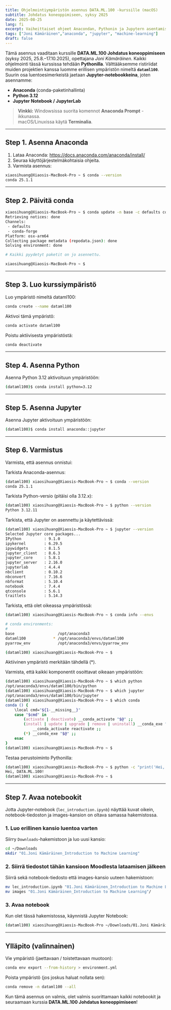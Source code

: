 ```yaml
---
title: Ohjelmointiympäristön asennus DATA.ML.100 -kurssille (macOS)
subtitle: Johdatus koneoppimiseen, syksy 2025
date: 2025-08-25
lang: fi
excerpt: Vaiheittaiset ohjeet Anacondan, Pythonin ja Jupytern asentamiseen DATA.ML.100 -kurssille (Joni Kämäräinen).
tags: ["Joni Kämäräinen","anaconda", "jupyter", "machine-learning"]
draft: false
---
```


Tämä asennus vaaditaan kurssille **DATA.ML.100 Johdatus koneoppimiseen** (syksy 2025, 25.8.–17.10.2025), opettajana *Joni Kämäräinen*. Kaikki ohjelmointi tässä kurssissa tehdään **Pythonilla**. Välttääksemme ristiriidat muiden projektien kanssa luomme erillisen ympäristön nimeltä **`dataml100`**. Suurin osa luentoesimerkeistä jaetaan **Jupyter-notebookkeina**, joten asennamme:

- **Anaconda** (conda-paketinhallinta)  
- **Python 3.12**  
- **Jupyter Notebook / JupyterLab**

> **Vinkki:** Windowsissa suorita komennot **Anaconda Prompt** -ikkunassa.  
> macOS/Linuxissa käytä **Terminalia**.

---


## Step 1. Asenna Anaconda

1. Lataa Anaconda: <https://docs.anaconda.com/anaconda/install/>
2. Seuraa käyttöjärjestelmäkohtaisia ohjeita.
3. Varmista asennus:

```bash
xiaosihuang@Xiaosis-MacBook-Pro ~ $ conda --version
conda 25.1.1
```

---

## Step 2. Päivitä conda

```bash
xiaosihuang@Xiaosis-MacBook-Pro ~ $ conda update -n base -c defaults conda
Retrieving notices: done
Channels:
 - defaults
 - conda-forge
Platform: osx-arm64
Collecting package metadata (repodata.json): done
Solving environment: done

# Kaikki pyydetyt paketit on jo asennettu.

xiaosihuang@Xiaosis-MacBook-Pro ~ $ 
```

---

## Step 3. Luo kurssiympäristö

Luo ympäristö nimeltä dataml100:

```bash
conda create --name dataml100
```

Aktivoi tämä ympäristö:

```bash
conda activate dataml100
```

Poistu aktiivisesta ympäristöstä:
```bash
conda deactivate
```
---

## Step 4. Asenna Python

Asenna Python 3.12 aktivoituun ympäristöön:
```bash
(dataml100)$ conda install python=3.12
```

---

## Step 5. Asenna Jupyter

Asenna Jupyter aktivoituun ympäristöön:

```bash
(dataml100)$ conda install anaconda::jupyter
```
---


## Step 6. Varmistus

Varmista, että asennus onnistui:

Tarkista Anaconda-asennus:
```bash
(dataml100) xiaosihuang@Xiaosis-MacBook-Pro ~ $ conda --version
conda 25.1.1

```

Tarkista Python-versio (pitäisi olla 3.12.x):
```bash
(dataml100) xiaosihuang@Xiaosis-MacBook-Pro ~ $ python --version
Python 3.12.11
```

Tarkista, että Jupyter on asennettu ja käytettävissä:
```bash
(dataml100) xiaosihuang@Xiaosis-MacBook-Pro ~ $ jupyter --version
Selected Jupyter core packages...
IPython          : 9.1.0
ipykernel        : 6.29.5
ipywidgets       : 8.1.5
jupyter_client   : 8.6.3
jupyter_core     : 5.8.1
jupyter_server   : 2.16.0
jupyterlab       : 4.4.4
nbclient         : 0.10.2
nbconvert        : 7.16.6
nbformat         : 5.10.4
notebook         : 7.4.4
qtconsole        : 5.6.1
traitlets        : 5.14.3
```

Tarkista, että olet oikeassa ympäristössä:
```bash
(dataml100) xiaosihuang@Xiaosis-MacBook-Pro ~ $ conda info --envs

# conda environments:
#
base                   /opt/anaconda3
dataml100            * /opt/anaconda3/envs/dataml100 
pyarrow_env            /opt/anaconda3/envs/pyarrow_env

(dataml100) xiaosihuang@Xiaosis-MacBook-Pro ~ $ 
```
Aktiivinen ympäristö merkitään tähdellä (*).


Varmista, että kaikki komponentit osoittavat oikeaan ympäristöön:
```bash
(dataml100) xiaosihuang@Xiaosis-MacBook-Pro ~ $ which python
/opt/anaconda3/envs/dataml100/bin/python
(dataml100) xiaosihuang@Xiaosis-MacBook-Pro ~ $ which jupyter
/opt/anaconda3/envs/dataml100/bin/jupyter
(dataml100) xiaosihuang@Xiaosis-MacBook-Pro ~ $ which conda
conda () {
	\local cmd="${1-__missing__}"
	case "$cmd" in
		(activate | deactivate) __conda_activate "$@" ;;
		(install | update | upgrade | remove | uninstall) __conda_exe "$@" || \return
			__conda_activate reactivate ;;
		(*) __conda_exe "$@" ;;
	esac
}
(dataml100) xiaosihuang@Xiaosis-MacBook-Pro ~ $ 
```

Testaa perustoiminto Pythonilla:
```bash
(dataml100) xiaosihuang@Xiaosis-MacBook-Pro ~ $ python -c "print('Hei, DATA.ML.100!')"
Hei, DATA.ML.100!
(dataml100) xiaosihuang@Xiaosis-MacBook-Pro ~ $ 
```


---

## Step 7. Avaa notebookit

Jotta Jupyter-notebook (`lec_introduction.ipynb`) näyttää kuvat oikein, notebook-tiedoston ja images-kansion on oltava samassa hakemistossa.

### 1. Luo erillinen kansio luentoa varten
Siirry `Downloads`-hakemistoon ja luo uusi kansio:

```bash
cd ~/Downloads
mkdir "01.Joni Kämäräinen_Introduction to Machine Learning"
```

### 2. Siirrä tiedostot tähän kansioon Moodlesta lataamisen jälkeen
Siirrä sekä notebook-tiedosto että images-kansio uuteen hakemistoon:
```bash
mv lec_introduction.ipynb "01.Joni Kämäräinen_Introduction to Machine Learning"/
mv images "01.Joni Kämäräinen_Introduction to Machine Learning"/
```

### 3. Avaa notebook
Kun olet tässä hakemistossa, käynnistä Jupyter Notebook:
```bash
(dataml100) xiaosihuang@Xiaosis-MacBook-Pro ~/Downloads/01.Joni Kämäräinen_Introduction to Machine Learning  $ jupyter notebook lec_introduction.ipynb
```

---

## Ylläpito (valinnainen)

Vie ympäristö (jaettavaan / toistettavaan muotoon):

```bash
conda env export --from-history > environment.yml
```

Poista ympäristö (jos joskus haluat nollata sen):

```bash
conda remove -n dataml100 --all
```

Kun tämä asennus on valmis, olet valmis suorittamaan kaikki notebookit ja seuraamaan kurssia **DATA.ML.100 Johdatus koneoppimiseen**!
